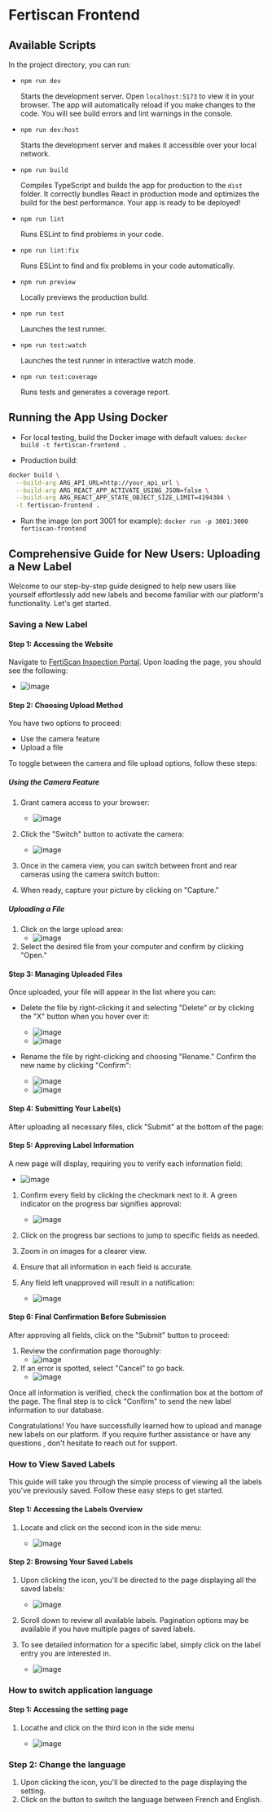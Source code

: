 # Fertiscan Frontend

## Available Scripts

In the project directory, you can run:

- `npm run dev`

  Starts the development server. Open `localhost:5173` to view it in your
  browser. The app will automatically reload if you make changes to the code.
  You will see build errors and lint warnings in the console.

- `npm run dev:host`

  Starts the development server and makes it accessible over your local
  network.

- `npm run build`

  Compiles TypeScript and builds the app for production to the `dist` folder.
  It correctly bundles React in production mode and optimizes the build for the
  best performance. Your app is ready to be deployed!

- `npm run lint`

  Runs ESLint to find problems in your code.

- `npm run lint:fix`

  Runs ESLint to find and fix problems in your code automatically.

- `npm run preview`

  Locally previews the production build.

- `npm run test`

  Launches the test runner.

- `npm run test:watch`

  Launches the test runner in interactive watch mode.

- `npm run test:coverage`

  Runs tests and generates a coverage report.

## Running the App Using Docker

- For local testing, build the Docker image with default values: `docker build
-t fertiscan-frontend .`

- Production build:

```sh
docker build \
  --build-arg ARG_API_URL=http://your_api_url \
  --build-arg ARG_REACT_APP_ACTIVATE_USING_JSON=false \
  --build-arg ARG_REACT_APP_STATE_OBJECT_SIZE_LIMIT=4194304 \
  -t fertiscan-frontend .
```

- Run the image (on port 3001 for example): `docker run -p 3001:3000
fertiscan-frontend`

## Comprehensive Guide for New Users: Uploading a New Label

Welcome to our step-by-step guide designed to help new users like yourself
effortlessly add new labels and become familiar with our platform's
functionality.
 Let's get started.

### Saving a New Label

#### Step 1: Accessing the Website

Navigate to
[FertiScan Inspection Portal](https://fertiscan.inspection.alpha.canada.ca/).
Upon loading the page, you should see the following:

- ![image](https://github.com/user-attachments/assets/57b59947-13bf-4f2e-bb58-c730c2745a2e)

#### Step 2: Choosing Upload Method

You have two options to proceed:

- Use the camera feature
- Upload a file

To toggle between the camera and file upload options, follow these steps:

##### Using the Camera Feature

1. Grant camera access to your browser:

    - ![image](https://github.com/user-attachments/assets/c1613265-acf5-4030-80eb-0c3e57bddf27)
  
2. Click the "Switch" button to activate the camera:
    - ![image](https://github.com/user-attachments/assets/1f720f81-c27e-429c-b569-290faa01aba7)
3. Once in the camera view, you can switch between front and rear cameras using
the camera switch button:
4. When ready, capture your picture by clicking on "Capture."

##### Uploading a File

1. Click on the large upload area:
    - ![image](https://github.com/user-attachments/assets/e3e9736f-0da4-440f-b19b-cac49bc602cb)
2. Select the desired file from your computer and confirm by clicking "Open."

#### Step 3: Managing Uploaded Files

Once uploaded, your file will appear in the list where you can:

- Delete the file by right-clicking it and selecting "Delete" or by clicking 
the "X" button when you hover over it:

  - ![image](https://github.com/user-attachments/assets/2e56d725-82da-48a2-a1b5-166079872399)
  - ![image](https://github.com/user-attachments/assets/8458e45d-1b24-4981-9bb8-9b41c643a121)

- Rename the file by right-clicking and choosing "Rename." Confirm the new name
 by clicking "Confirm":

  - ![image](https://github.com/user-attachments/assets/93a603ba-2d3d-4f94-a784-bebef5722e25)
  - ![image](https://github.com/user-attachments/assets/8c9fa0eb-3fc9-4bdb-ace9-199f4e055bc7)

#### Step 4: Submitting Your Label(s)

After uploading all necessary files, click "Submit" at the bottom of the page:

#### Step 5: Approving Label Information

A new page will display, requiring you to verify each information field:

- ![image](https://github.com/user-attachments/assets/5c1f0c14-0422-4989-92ac-5de0c685cc8f)

1. Confirm every field by clicking the checkmark next to it. A green indicator
on the progress bar signifies approval:
    - ![image](https://github.com/user-attachments/assets/495d90db-2088-4365-b125-e9d6281d27d0)
2. Click on the progress bar sections to jump to specific fields as needed.
3. Zoom in on images for a clearer view.
4. Ensure that all information in each field is accurate.
5. Any field left unapproved will result in a notification:

    - ![image](https://github.com/user-attachments/assets/409607e0-f8f2-435c-b67b-c7fd9eaa611a)

#### Step 6: Final Confirmation Before Submission

After approving all fields, click on the "Submit" button to proceed:

1. Review the confirmation page thoroughly:
    - ![image](https://github.com/user-attachments/assets/30ffee47-fddf-46e7-9e0f-3d879c4130a4)
2. If an error is spotted, select "Cancel" to go back.
    - ![image](https://github.com/user-attachments/assets/3021ba01-b4d0-42cd-8790-81e623bf808c)

Once all information is verified, check the confirmation box at the bottom
of the page.
The final step is to click "Confirm" to send the new label information to our
database.

Congratulations! You have successfully learned how to upload and manage new
labels on our platform. If you require further assistance or have any questions
, don't hesitate to reach out for support.

### How to View Saved Labels

This guide will take you through the simple process of viewing all the labels
you've previously saved. Follow these easy steps to get started.

#### Step 1: Accessing the Labels Overview

1. Locate and click on the second icon in the side menu:

    - ![image](https://github.com/user-attachments/assets/f27a1dd6-6861-4e0a-9c04-16a2d538a33c)

#### Step 2: Browsing Your Saved Labels

1. Upon clicking the icon, you'll be directed to the page displaying all the
saved labels:
    - ![image](https://github.com/user-attachments/assets/66e7b0ce-36da-4cb0-b0f8-b6ef1aa6d6b2)
2. Scroll down to review all available labels. Pagination options may be
available if you have multiple pages of saved labels.
3. To see detailed information for a specific label, simply click on the label
entry you are interested in.

    - ![image](https://github.com/user-attachments/assets/c9db9320-ee98-4a63-9908-9865475ee77c)

### How to switch application language

#### Step 1: Accessing the setting page

1. Locathe and click on the third icon in the side menu

    - ![image](https://github.com/user-attachments/assets/d27c121e-ebc6-4b2d-8ef4-18d1867ced64)

### Step 2: Change the language

1. Upon clicking the icon, you'll be directed to the page displaying the
setting.
2. Click on the button to switch the language between French and English.
